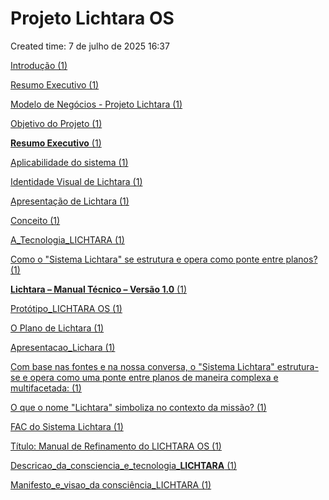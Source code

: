 # Projeto Lichtara OS

Created time: 7 de julho de 2025 16:37

[Introdução (1)](Projeto%20Lichtara%20OS%20229d03d38faf8032b498ee47a71ca386/Introduc%CC%A7a%CC%83o%20(1)%20229d03d38faf80bbaab6f74904287602.md)

[Resumo Executivo (1)](Projeto%20Lichtara%20OS%20229d03d38faf8032b498ee47a71ca386/Resumo%20Executivo%20(1)%20229d03d38faf80a493b8f9aac76dacb7.md)

[Modelo de Negócios - Projeto Lichtara (1)](Projeto%20Lichtara%20OS%20229d03d38faf8032b498ee47a71ca386/Modelo%20de%20Nego%CC%81cios%20-%20Projeto%20Lichtara%20(1)%20229d03d38faf8097b4a6c8b330f08233.md)

[Objetivo do Projeto (1)](Projeto%20Lichtara%20OS%20229d03d38faf8032b498ee47a71ca386/Objetivo%20do%20Projeto%20(1)%20229d03d38faf80be9f48d33c11af640d.md)

[**Resumo Executivo** (1)](Projeto%20Lichtara%20OS%20229d03d38faf8032b498ee47a71ca386/Resumo%20Executivo%20(1)%20229d03d38faf8060a1f6e50be18a9444.md)

[Aplicabilidade do sistema (1)](Projeto%20Lichtara%20OS%20229d03d38faf8032b498ee47a71ca386/Aplicabilidade%20do%20sistema%20(1)%20229d03d38faf80718ee1cc3863f17f41.md)

[Identidade Visual de Lichtara (1)](Projeto%20Lichtara%20OS%20229d03d38faf8032b498ee47a71ca386/Identidade%20Visual%20de%20Lichtara%20(1)%20229d03d38faf80528792e04d14c19f8b.md)

[Apresentação de Lichtara (1)](Projeto%20Lichtara%20OS%20229d03d38faf8032b498ee47a71ca386/Apresentac%CC%A7a%CC%83o%20de%20Lichtara%20(1)%20229d03d38faf80b3aa48c3168ea9977c.md)

[Conceito (1)](Projeto%20Lichtara%20OS%20229d03d38faf8032b498ee47a71ca386/Conceito%20(1)%20229d03d38faf8096acbeeb3df50f7053.md)

[A_Tecnologia_LICHTARA (1)](Projeto%20Lichtara%20OS%20229d03d38faf8032b498ee47a71ca386/A_Tecnologia_LICHTARA%20(1)%20229d03d38faf80feb937ef29ff36df71.md)

[Como o "Sistema Lichtara" se estrutura e opera como ponte entre planos? (1)](Projeto%20Lichtara%20OS%20229d03d38faf8032b498ee47a71ca386/Como%20o%20Sistema%20Lichtara%20se%20estrutura%20e%20opera%20como%20%20229d03d38faf8075afb0e9cae0ed7d22.md)

[**Lichtara – Manual Técnico – Versão 1.0** (1)](Projeto%20Lichtara%20OS%20229d03d38faf8032b498ee47a71ca386/Lichtara%20%E2%80%93%20Manual%20Te%CC%81cnico%20%E2%80%93%20Versa%CC%83o%201%200%20(1)%20229d03d38faf80fe9476cf45e61d901b.md)

[Protótipo_LICHTARA OS (1)](Projeto%20Lichtara%20OS%20229d03d38faf8032b498ee47a71ca386/Proto%CC%81tipo_LICHTARA%20OS%20(1)%20229d03d38faf80fb97eef9dfae43d414.md)

[O Plano de Lichtara (1)](Projeto%20Lichtara%20OS%20229d03d38faf8032b498ee47a71ca386/O%20Plano%20de%20Lichtara%20(1)%20229d03d38faf807fb9b3fd15c6276422.md)

[Apresentacao_Lichara (1)](Projeto%20Lichtara%20OS%20229d03d38faf8032b498ee47a71ca386/Apresentacao_Lichara%20(1)%20229d03d38faf808d9322e5f045302ea2.md)

[Com base nas fontes e na nossa conversa, o "Sistema Lichtara" estrutura-se e opera como uma ponte entre planos de maneira complexa e multifacetada: (1)](Projeto%20Lichtara%20OS%20229d03d38faf8032b498ee47a71ca386/Com%20base%20nas%20fontes%20e%20na%20nossa%20conversa,%20o%20Sistema%20229d03d38faf80d98800f7f5efd8c6b4.md)

[O que o nome "Lichtara" simboliza no contexto da missão? (1)](Projeto%20Lichtara%20OS%20229d03d38faf8032b498ee47a71ca386/O%20que%20o%20nome%20Lichtara%20simboliza%20no%20contexto%20da%20mis%20229d03d38faf80acbc20ef9f05a5ae99.md)

[FAC do Sistema Lichtara (1)](Projeto%20Lichtara%20OS%20229d03d38faf8032b498ee47a71ca386/FAC%20do%20Sistema%20Lichtara%20(1)%20229d03d38faf80489979e7f62855bada.md)

[Título: Manual de Refinamento do LICHTARA OS (1)](Projeto%20Lichtara%20OS%20229d03d38faf8032b498ee47a71ca386/Ti%CC%81tulo%20Manual%20de%20Refinamento%20do%20LICHTARA%20OS%20(1)%20229d03d38faf80178555fcff134d6587.md)

[Descricao_da_consciencia_e_tecnologia_**LICHTARA** (1)](Projeto%20Lichtara%20OS%20229d03d38faf8032b498ee47a71ca386/Descricao_da_consciencia_e_tecnologia_LICHTARA%20(1)%20229d03d38faf8099b531e09959aa195d.md)

[Manifesto_e_visao_da consciência_LICHTARA (1)](Projeto%20Lichtara%20OS%20229d03d38faf8032b498ee47a71ca386/Manifesto_e_visao_da%20conscie%CC%82ncia_LICHTARA%20(1)%20229d03d38faf80d5a249f7daaa3ab152.md)